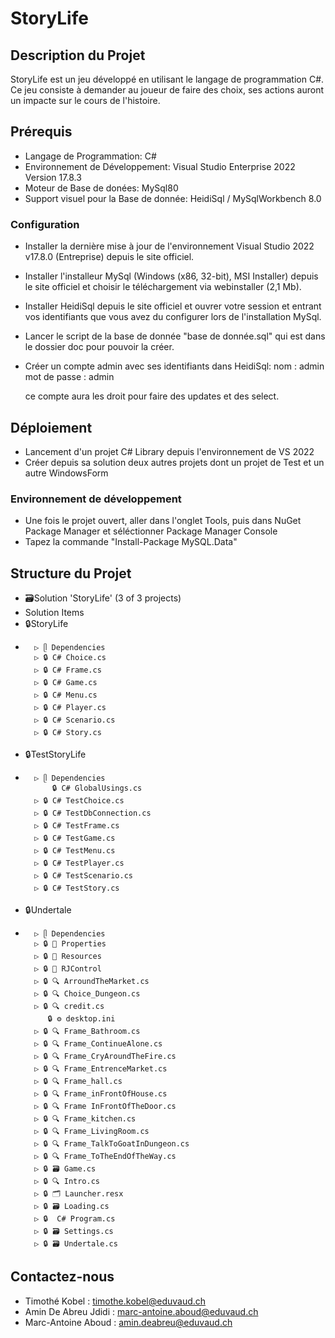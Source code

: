 ﻿# StoryLife

## Description du Projet
StoryLife est un jeu développé en utilisant le langage de programmation C#. Ce jeu consiste à demander au joueur de faire des choix, ses actions auront un impacte sur le cours de l'histoire.

## Prérequis

- Langage de Programmation: C#
- Environnement de Développement: Visual Studio Enterprise 2022 Version 17.8.3
- Moteur de Base de donées: MySql80
- Support visuel pour la Base de donnée: HeidiSql / MySqlWorkbench 8.0

### Configuration

- Installer la dernière mise à jour de l'environnement Visual Studio 2022 v17.8.0 (Entreprise) depuis le site officiel.
- Installer l'installeur MySql (Windows (x86, 32-bit), MSI Installer) depuis le site officiel et choisir le téléchargement via webinstaller (2,1 Mb).
- Installer HeidiSql depuis le site officiel et ouvrer votre session et entrant vos identifiants que vous avez du configurer lors de l'installation MySql.
- Lancer le script de la base de donnée "base de donnée.sql" qui est dans le dossier doc pour pouvoir la créer.
- Créer un compte admin avec ses identifiants dans HeidiSql:
	nom : admin
	mot de passe : admin

	ce compte aura les droit pour faire des updates et des select.

## Déploiement

- Lancement d'un projet C# Library depuis l'environnement de VS 2022
- Créer depuis sa solution deux autres projets dont un projet de Test et un autre WindowsForm

### Environnement de développement

- Une fois le projet ouvert, aller dans l'onglet Tools, puis dans NuGet Package Manager et séléctionner Package Manager Console
- Tapez la commande "Install-Package MySQL.Data"

## Structure du Projet

- 🗃️Solution 'StoryLife' (3 of 3 projects)
- 	Solution Items
- 	🔒StoryLife
- 		▷ ᥫ Dependencies
		▷ 🔒 C# Choice.cs
		▷ 🔒 C# Frame.cs
		▷ 🔒 C# Game.cs
		▷ 🔒 C# Menu.cs
		▷ 🔒 C# Player.cs
		▷ 🔒 C# Scenario.cs
		▷ 🔒 C# Story.cs
- 	🔒TestStoryLife
- 		▷ ᥫ Dependencies
		    🔒 C# GlobalUsings.cs
		▷ 🔒 C# TestChoice.cs
		▷ 🔒 C# TestDbConnection.cs
		▷ 🔒 C# TestFrame.cs
		▷ 🔒 C# TestGame.cs
		▷ 🔒 C# TestMenu.cs
		▷ 🔒 C# TestPlayer.cs
		▷ 🔒 C# TestScenario.cs
		▷ 🔒 C# TestStory.cs
- 	🔒Undertale
- 		▷ ᥫ Dependencies
		▷ 🔒 📁 Properties
		▷ 🔒 📁 Resources
		▷ 🔒 📁 RJControl
		▷ 🔒 🔍 ArroundTheMarket.cs
		▷ 🔒 🔍 Choice_Dungeon.cs
		▷ 🔒 🔍 credit.cs
		   🔒 ⚙️ desktop.ini
		▷ 🔒 🔍 Frame_Bathroom.cs
		▷ 🔒 🔍 Frame_ContinueAlone.cs
		▷ 🔒 🔍 Frame_CryAroundTheFire.cs
		▷ 🔒 🔍 Frame_EntrenceMarket.cs
		▷ 🔒 🔍 Frame_hall.cs
		▷ 🔒 🔍 Frame_inFrontOfHouse.cs
		▷ 🔒 🔍 Frame InFrontOfTheDoor.cs
		▷ 🔒 🔍 Frame_kitchen.cs
		▷ 🔒 🔍 Frame_LivingRoom.cs
		▷ 🔒 🔍 Frame_TalkToGoatInDungeon.cs
		▷ 🔒 🔍 Frame_ToTheEndOfTheWay.cs
		▷ 🔒 🗃️ Game.cs
		▷ 🔒 🔍 Intro.cs
		▷ 🔒 🗂️ Launcher.resx
		▷ 🔒 🗃️ Loading.cs
		▷ 🔒  C# Program.cs
		▷ 🔒 🗃️ Settings.cs
		▷ 🔒 🗃️ Undertale.cs

## Contactez-nous

- Timothé Kobel           : timothe.kobel@eduvaud.ch
- Amin De Abreu Jdidi     : marc-antoine.aboud@eduvaud.ch
- Marc-Antoine Aboud      : amin.deabreu@eduvaud.ch
